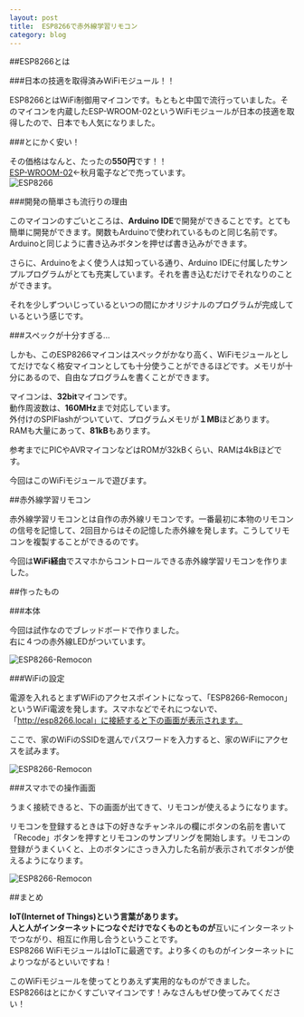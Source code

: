 ```yaml
---
layout:	post
title:	ESP8266で赤外線学習リモコン
category: blog
---
```


##ESP8266とは

###日本の技適を取得済みWiFiモジュール！！

ESP8266とはWiFi制御用マイコンです。もともと中国で流行っていました。そのマイコンを内蔵したESP-WROOM-02というWiFiモジュールが日本の技適を取得したので、日本でも人気になりました。

###とにかく安い！

その価格はなんと、たったの**550円**です！！  
[ESP-WROOM-02](http://akizukidenshi.com/catalog/g/gM-09607/)←秋月電子などで売っています。  
![ESP8266](esp8266.jpg)

###開発の簡単さも流行りの理由

このマイコンのすごいところは、**Arduino IDE**で開発ができることです。とても簡単に開発ができます。関数もArduinoで使われているものと同じ名前です。Arduinoと同じように書き込みボタンを押せば書き込みができます。

さらに、Arduinoをよく使う人は知っている通り、Arduino IDEに付属したサンプルプログラムがとても充実しています。それを書き込むだけでそれなりのことができます。

それを少しずついじっているといつの間にかオリジナルのプログラムが完成しているという感じです。

###スペックが十分すぎる…

しかも、このESP8266マイコンはスペックがかなり高く、WiFiモジュールとしてだけでなく格安マイコンとしても十分使うことができるほどです。メモリが十分にあるので、自由なプログラムを書くことができます。

マイコンは、**32bit**マイコンです。  
動作周波数は、**160MHz**まで対応しています。  
外付けのSPIFlashがついていて、プログラムメモリが**１MB**ほどあります。  
RAMも大量にあって、**81kB**もあります。

参考までにPICやAVRマイコンなどはROMが32kBくらい、RAMは4kBほどです。


今回はこのWiFiモジュールで遊びます。


##赤外線学習リモコン

赤外線学習リモコンとは自作の赤外線リモコンです。一番最初に本物のリモコンの信号を記憶して、2回目からはその記憶した赤外線を発します。こうしてリモコンを複製することができるのです。

今回は**WiFi経由**でスマホからコントロールできる赤外線学習リモコンを作りました。

##作ったもの

###本体

今回は試作なのでブレッドボードで作りました。  
右に４つの赤外線LEDがついています。

![ESP8266-Remocon](body.jpg)

###WiFiの設定

電源を入れるとまずWiFiのアクセスポイントになって、「ESP8266-Remocon」というWiFi電波を発します。スマホなどでそれにつないで、「http://esp8266.local」に接続すると下の画面が表示されます。

ここで、家のWiFiのSSIDを選んでパスワードを入力すると、家のWiFiにアクセスを試みます。

![ESP8266-Remocon](page_wifi.png)

###スマホでの操作画面

うまく接続できると、下の画面が出てきて、リモコンが使えるようになります。

リモコンを登録するときは下の好きなチャンネルの欄にボタンの名前を書いて「Recode」ボタンを押すとリモコンのサンプリングを開始します。リモコンの登録がうまくいくと、上のボタンにさっき入力した名前が表示されてボタンが使えるようになります。

![ESP8266-Remocon](page_button.png)


##まとめ

**IoT(Internet of Things)**という言葉があります。  
**人と人が**インターネットにつなぐだけでなく**ものとものが**互いにインターネットでつながり、相互に作用し合うということです。  
ESP8266 WiFiモジュールはIoTに最適です。より多くのものがインターネットによりつながるといいですね！

このWiFiモジュールを使ってとりあえず実用的なものができました。  
ESP8266はとにかくすごいマイコンです！みなさんもぜひ使ってみてください！  

